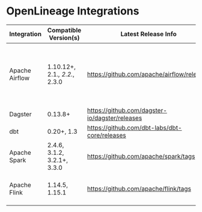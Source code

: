 # OpenLineage Integrations
|Integration|Compatible Version(s)|Latest Release Info|Docs|Notes|
|-|-|-|-|-|
|Apache Airflow|1.10.12+, 2.1.*, 2.2.*, 2.3.0|https://github.com/apache/airflow/releases|[README](./airflow/README.md)|Support for Airflow 1.x is deprecated and will be discontinued after September 30th, 2022|
|Dagster|0.13.8+|https://github.com/dagster-io/dagster/releases|[README](./dagster/README.md)| |
|dbt|0.20+, 1.3|https://github.com/dbt-labs/dbt-core/releases|[README](./dbt/README.md)| |
|Apache Spark|2.4.6, 3.1.2, 3.2.1+, 3.3.0|https://github.com/apache/spark/tags|[README](./spark/README.md)| |
|Apache Flink|1.14.5, 1.15.1|https://github.com/apache/flink/tags|[README](./spark/README.md)| Flink support is currently experimental |

